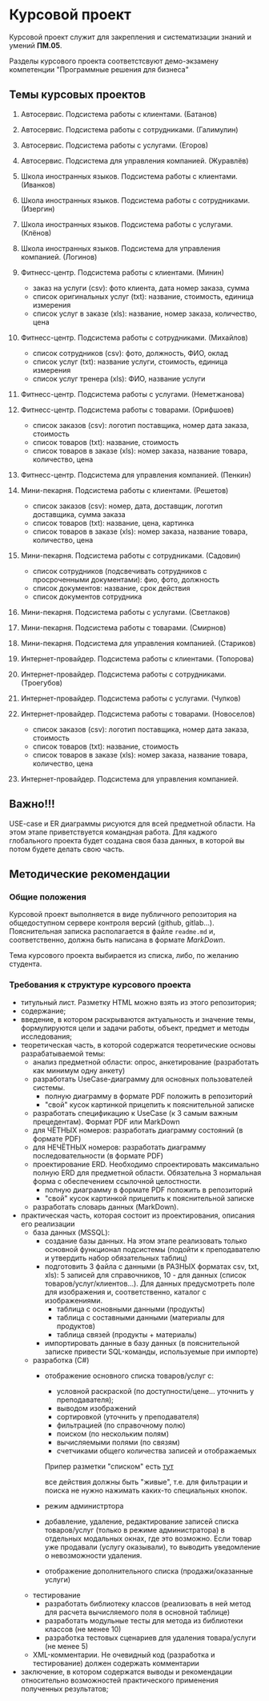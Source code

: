 # Курсовой проект

Курсовой проект служит для закрепления и систематизации знаний и умений **ПМ.05**.

Разделы курсового проекта соответстсвуют демо-экзамену компетенции "Программные решения для бизнеса"

## Темы курсовых проектов

1. Автосервис. Подсистема работы с клиентами. (Батанов)
2. Автосервис. Подсистема работы с сотрудниками. (Галимулин)
3. Автосервис. Подсистема работы с услугами. (Егоров)
4. Автосервис. Подсистема для управления компанией. (Журавлёв)
5. Школа иностранных языков. Подсистема работы с клиентами. (Иванков)
6. Школа иностранных языков. Подсистема работы с сотрудниками. (Изергин)
7. Школа иностранных языков. Подсистема работы с услугами. (Клёнов)
8. Школа иностранных языков. Подсистема для управления компанией. (Логинов)
9. Фитнесс-центр. Подсистема работы с клиентами. (Минин)
    * заказ на услуги (csv): фото клиента, дата номер заказа, сумма
    * список оригинальных услуг (txt): название, стоимость, единица измерения
    * список услуг в заказе (xls): название, номер заказа, количество, цена 

10. Фитнесс-центр. Подсистема работы с сотрудниками. (Михайлов)
    * список сотрудников (csv): фото, должность, ФИО, оклад
    * список услуг (txt): название услуги, стоимость, единица измерения
    * список услуг тренера (xls): ФИО, название услуги

11. Фитнесс-центр. Подсистема работы с услугами. (Неметжанова)
12. Фитнесс-центр. Подсистема работы с товарами. (Орифшоев)
    * список заказов (csv): логотип поставщика, номер дата заказа, стоимость
    * список товаров (txt): название, стоимость
    * список товаров в заказе (xls): номер заказа, название товара, количество, цена

13. Фитнесс-центр. Подсистема для управления компанией. (Пенкин)
14. Мини-пекарня. Подсистема работы с клиентами. (Решетов)
    * список заказов (csv): номер, дата, доставщик, логотип доставщика, сумма заказа
    * список товаров (txt): название, цена, картинка
    * список товаров в заказе (xls): номер заказа, название товара, количество, цена

15. Мини-пекарня. Подсистема работы с сотрудниками. (Садовин)
    * список сотрудников (подсвечивать сотрудников с просроченными документами): фио, фото, должность
    * список документов: название, срок действия
    * список документов сотрудника
    
16. Мини-пекарня. Подсистема работы с услугами. (Светлаков)
17. Мини-пекарня. Подсистема работы с товарами. (Смирнов)
18. Мини-пекарня. Подсистема для управления компанией. (Стариков)
19. Интернет-провайдер. Подсистема работы с клиентами. (Топорова)
20. Интернет-провайдер. Подсистема работы с сотрудниками. (Троегубов)
21. Интернет-провайдер. Подсистема работы с услугами. (Чулков)
22. Интернет-провайдер. Подсистема работы с товарами. (Новоселов)
    * список заказов (csv): логотип поставщика, номер дата заказа, стоимость
    * список товаров (txt): название, стоимость
    * список товаров в заказе (xls): номер заказа, название товара, количество, цена

23. Интернет-провайдер. Подсистема для управления компанией.

## Важно!!!

USE-case и ER диаграммы рисуются для всей предметной области. На этом этапе приветствуется командная работа. Для каджого глобального проекта будет создана своя база данных, в которой вы потом будете делать свою часть. 
 
## Методические рекомендации

### Общие положения

Курсовой проект выполняется в виде публичного репозитория на общедоступном сервере контроля версий (github, gitlab...). Пояснительная записка располагается в файле `readme.md` и, соответственно, должна быть написана в формате *MarkDown*.

Тема курсового проекта выбирается из списка, либо, по желанию студента. 

### Требования к структуре курсового проекта

* титульный лист. Разметку HTML можно взять из этого репозитория;
* содержание;
* введение, в котором раскрываются актуальность и значение темы, формулируются цели и задачи работы, объект, предмет и методы исследования;
* теоретическая часть, в которой содержатся теоретические основы разрабатываемой темы:
    - анализ предметной области: опрос, анкетирование (разработать как минимум одну анкету)
    - разработать UseCase-диаграмму для основных пользователей системы. 
        - полную диаграмму в формате PDF положить в репозиторий
        - "свой" кусок картинкой прицепить к пояснительной записке
    - разработать спецификацию к UseCase (к 3 самым важным прецедентам). Формат PDF или MarkDown
    - для ЧЁТНЫХ номеров: разработать диаграмму состояний (в формате PDF)
    - для НЕЧЁТНЫХ номеров: разработать диаграмму последовательности (в формате PDF)
    - проектирование ERD. Необходимо спроектировать максимально полную ERD для предметной области. Обязательна 3 нормальная форма с обеспечением ссылочной целостности.
        - полную диаграмму в формате PDF положить в репозиторий
        - "свой" кусок картинкой прицепить к пояснительной записке
    - разработать словарь данных (MarkDown).
* практическая часть, которая состоит из проектирования, описания его реализации
    - база данных (MSSQL):
        * создание базы данных. На этом этапе реализовать только основной функционал подсистемы (подойти к преподавателю и утвердить набор обязательных таблиц)
        * подготовить 3 файла с данными (в РАЗНЫХ форматах csv, txt, xls): 5 записей для справочников, 10 - для данных (список товаров/услуг/клиентов...). Для данных предусмотреть поле для изображения и, соответственно, каталог с изображениями.
            + таблица с основными данными (продукты)
            + таблица с составными данными (материалы для продуктов)
            + таблица связей (продукты + материалы)
        * импортировать данные в базу данных (в пояснительной записке привести SQL-команды, используемые при импорте)
    - разработка (C#)
        * отображение основного списка товаров/услуг с:
            - условной раскраской (по доступности/цене... уточнить у преподавателя);
            - выводом изображений
            - сортировкой (уточнить у преподавателя)
            - фильтрацией (по справочному полю)
            - поиском (по нескольким полям)
            - вычисляемыми полями (по связям)
            - счетчиками общего количества записей и отображаемых

            Припер разметки "списком" есть [тут](https://github.com/kolei/de)

            все действия должны быть "живые", т.е. для фильтрации и поиска не нужно нажимать каких-то специальных кнопок.
            
        * режим администртора    
        * добавление, удаление, редактирование записей списка товаров/услуг (только в режиме администратора) в отдельных модальных окнах, где это возможно. Если товар уже продавали (услугу оказывали), то выводить уведомление о невозможности удаления.
        * отображение дополнительного списка (продажи/оказанные услуги)
    - тестирование
        * разработать библиотеку классов (реализовать в ней метод для расчета вычисляемого поля в основной таблице)
        * разработать модульные тесты для метода из библиотеки классов (не менее 10)
        * разработка тестовых сценариев для удаления товара/услуги (не менее 5)
    - XML-комментарии. Не очевидный код (разработка и тестирование) должен содержать комментарии
* заключение, в котором содержатся выводы и рекомендации относительно возможностей практического применения полученных результатов;